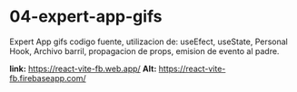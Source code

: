 # 04-expert-app-gifs

Expert App gifs codigo fuente, utilizacion de: useEfect, useState, Personal Hook, Archivo barril, propagacion de props, emision de evento al padre.

**link:** https://react-vite-fb.web.app/
**Alt:** https://react-vite-fb.firebaseapp.com/